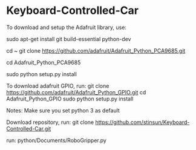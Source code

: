# Keyboard-Controlled-Car

To download and setup the Adafruit library, use:

sudo apt-get install git build-essential python-dev

cd ~ git clone https://github.com/adafruit/Adafruit_Python_PCA9685.git

cd Adafruit_Python_PCA9685

sudo python setup.py install

To download adafruit GPIO, run: git clone https://github.com/adafruit/Adafruit_Python_GPIO.git cd Adafruit_Python_GPIO sudo python setup.py install

Notes: Make sure you set python 3 as default

Download repository, run: git clone https://github.com/stinsun/Keyboard-Controlled-Car.git

run: python/Documents/RoboGripper.py
